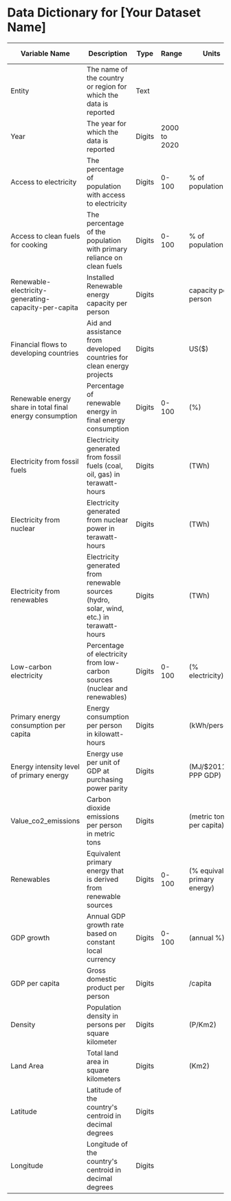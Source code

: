 # Data Dictionary for [Your Dataset Name]

| Variable Name | Description | Type | Range | Units | Frequency | Additional Notes |
|--------|--------------|------|-------|---------|-----------|--------|
| Entity | The name of the country or region for which the data is reported | Text | | | | |
| Year | The year for which the data is reported | Digits | 2000 to 2020 | |  | |
|Access to electricity| The percentage of population with access to electricity|Digits|0-100|% of population|||
|Access to clean fuels for cooking|The percentage of the population with primary reliance on clean fuels|Digits|0-100 |% of population|||
|Renewable-electricity-generating-capacity-per-capita|Installed Renewable energy capacity per person|Digits| |capacity per person|||
|Financial flows to developing countries |Aid and assistance from developed countries for clean energy projects|Digits||US($)|||
|Renewable energy share in total final energy consumption |Percentage of renewable energy in final energy consumption|Digits|0-100|(%)|||
|Electricity from fossil fuels | Electricity generated from fossil fuels (coal, oil, gas) in terawatt-hours|Digits||(TWh)|||
|Electricity from nuclear | Electricity generated from nuclear power in terawatt-hours|Digits||(TWh)|||
|Electricity from renewables | Electricity generated from renewable sources (hydro, solar, wind, etc.) in terawatt-hours|Digits||(TWh)|||
|Low-carbon electricity| Percentage of electricity from low-carbon sources (nuclear and renewables)|Digits|0-100| (% electricity)|||
|Primary energy consumption per capita |Energy consumption per person in kilowatt-hours|Digits||(kWh/person)|||
|Energy intensity level of primary energy | Energy use per unit of GDP at purchasing power parity|Digits||(MJ/$2011 PPP GDP)|||
|Value_co2_emissions | Carbon dioxide emissions per person in metric tons|Digits||(metric tons per capita)|||
|Renewables | Equivalent primary energy that is derived from renewable sources|Digits|0-100|(% equivalent primary energy)|||
|GDP growth | Annual GDP growth rate based on constant local currency|Digits|0-100|(annual %)|||
| GDP per capita| Gross domestic product per person|Digits||/capita|||
|Density| Population density in persons per square kilometer|Digits||(P/Km2)|||
|Land Area |Total land area in square kilometers|Digits||(Km2)|||
|Latitude| Latitude of the country's centroid in decimal degrees|Digits|||||
|Longitude| Longitude of the country's centroid in decimal degrees|Digits|||||
